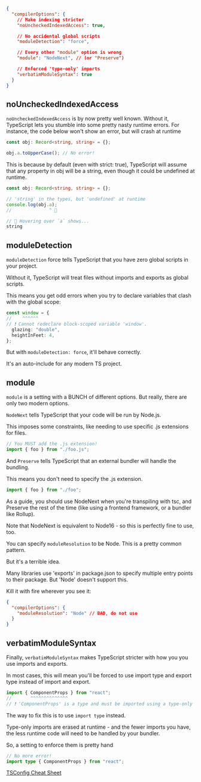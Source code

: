 ```json
{
  "compilerOptions": {
    // Make indexing stricter
    "noUncheckedIndexedAccess": true,

    // No accidental global scripts
    "moduleDetection": "force",

    // Every other "module" option is wrong
    "module": "NodeNext", // (or "Preserve")

    // Enforced 'type-only' imports
    "verbatimModuleSyntax": true
  }
}
```
noUncheckedIndexedAccess
---

`noUncheckedIndexedAccess` is by now pretty well known. Without it, TypeScript lets you stumble into some pretty nasty runtime errors.
For instance, the code below won't show an error, but will crash at runtime
```ts
const obj: Record<string, string> = {};

obj.a.toUpperCase(); // No error!
```

This is because by default (even with strict: true), TypeScript will assume that any property in obj will be a string, even though it could be undefined at runtime.

```ts
const obj: Record<string, string> = {};

// 'string' in the types, but 'undefined' at runtime
console.log(obj.a);
//              ^ 🚁

// 🚁 Hovering over `a` shows...
string
```

moduleDetection
---
`moduleDetection` force tells TypeScript that you have zero global scripts in your project.

Without it, TypeScript will treat files without imports and exports as global scripts.

This means you get odd errors when you try to declare variables that clash with the global scope:
```ts
const window = {
//    ^^^^^^
// ❗ Cannot redeclare block-scoped variable 'window'.
  glazing: "double",
  heightInFeet: 4,
};
```
But with `moduleDetection: force`, it'll behave correctly.

It's an auto-include for any modern TS project.

module
---
`module` is a setting with a BUNCH of different options. But really, there are only two modern options.

`NodeNext` tells TypeScript that your code will be run by Node.js.

This imposes some constraints, like needing to use specific .js extensions for files.

```ts
// You MUST add the .js extension!
import { foo } from "./foo.js";
```

And `Preserve` tells TypeScript that an external bundler will handle the bundling.

This means you don't need to specify the .js extension.

```ts
import { foo } from "./foo";
```
As a guide, you should use NodeNext when you're transpiling with tsc, and Preserve the rest of the time (like using a frontend framework, or a bundler like Rollup).

Note that NodeNext is equivalent to Node16 - so this is perfectly fine to use, too.

You can specify `moduleResolution` to be Node. This is a pretty common pattern.

But it's a terrible idea.

Many libraries use 'exports' in package.json to specify multiple entry points to their package. But 'Node' doesn't support this.

Kill it with fire wherever you see it:

```json
{
  "compilerOptions": {
    "moduleResolution": "Node" // BAD, do not use
  }
}
```

verbatimModuleSyntax
---

Finally, `verbatimModuleSyntax` makes TypeScript stricter with how you you use imports and exports.

In most cases, this will mean you'll be forced to use import type and export type instead of import and export.

```ts
import { ComponentProps } from "react";
//       ^^^^^^^^^^^^^^
// ❗ 'ComponentProps' is a type and must be imported using a type-only import when 'verbatimModuleSyntax' is enabled.
```
The way to fix this is to use `import type` instead.

Type-only imports are erased at runtime - and the fewer imports you have, the less runtime code will need to be handled by your bundler.

So, a setting to enforce them is pretty hand

```ts
// No more error!
import type { ComponentProps } from "react";
```

 [TSConfig Cheat Sheet](https://www.totaltypescript.com/tsconfig-cheat-sheet?ck_subscriber_id=2836587167)

